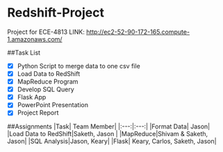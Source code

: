 # Redshift-Project
Project for ECE-4813
LINK: http://ec2-52-90-172-165.compute-1.amazonaws.com/

##Task List
- [x] Python Script to merge data to one csv file
- [x]  Load Data to RedShift
- [x]  MapReduce Program
- [x]  Develop SQL Query
- [x]  Flask App
- [x]  PowerPoint Presentation
- [x]  Project Report

##Assignments
|Task| Team Member|
|:---:|:---:|
|Format Data| Jason|
|Load Data to RedShift|Saketh, Jason |
|MapReduce|Shivam & Saketh, Jason|
|SQL Analysis|Jason, Keary|
|Flask| Keary, Carlos, Saketh, Jason|
